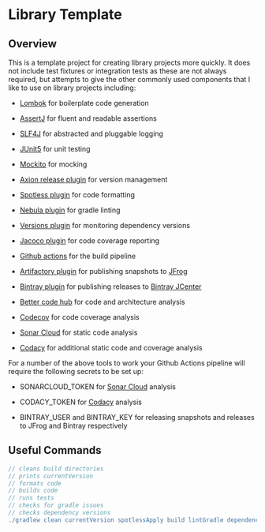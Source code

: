 # Library Template



## Overview

This is a template project for creating library projects more quickly. It does not include test
fixtures or integration tests as these are not always required, but attempts to give the other
commonly used components that I like to use on library projects including:

*  [Lombok](https://projectlombok.org/) for boilerplate code generation

*  [AssertJ](https://joel-costigliola.github.io/assertj/) for fluent and readable assertions

*  [SLF4J](http://www.slf4j.org/) for abstracted and pluggable logging

*  [JUnit5](https://junit.org/junit5/) for unit testing

*  [Mockito](https://site.mockito.org/) for mocking

*  [Axion release plugin](https://github.com/allegro/axion-release-plugin) for version management

*  [Spotless plugin](https://github.com/diffplug/spotless/tree/main/plugin-gradle) for code formatting

*  [Nebula plugin](https://github.com/nebula-plugins/gradle-lint-plugin) for gradle linting

*  [Versions plugin](https://github.com/ben-manes/gradle-versions-plugin) for monitoring dependency versions

*  [Jacoco plugin](https://docs.gradle.org/current/userguide/jacoco_plugin.html) for code coverage reporting

*  [Github actions](https://github.com/actions) for the build pipeline

*  [Artifactory plugin](https://www.jfrog.com/confluence/display/JFROG/Gradle+Artifactory+Plugin) for publishing 
   snapshots to [JFrog](https://www.jfrog.com/confluence/display/JFROG/Deploying+Snapshots+to+oss.jfrog.org)

*  [Bintray plugin](https://github.com/bintray/gradle-bintray-plugin) for publishing releases to
   [Bintray JCenter](https://www.google.com/search?q=jcenter&oq=jcenter&aqs=chrome.0.69i59j0l4j69i60l3.1114j0j7&sourceid=chrome&ie=UTF-8)

*  [Better code hub](https://bettercodehub.com/) for code and architecture analysis

*  [Codecov](https://codecov.io/) for code coverage analysis

*  [Sonar Cloud](https://sonarcloud.io/) for static code analysis 

*  [Codacy](https://www.codacy.com/) for additional static code and coverage analysis

For a number of the above tools to work your Github Actions pipeline will require the
following secrets to be set up:

*  SONARCLOUD_TOKEN for [Sonar Cloud](https://sonarcloud.io/) analysis

*  CODACY_TOKEN for [Codacy](https://www.codacy.com/) analysis

*  BINTRAY_USER and BINTRAY_KEY for releasing snapshots and releases to JFrog and Bintray respectively

## Useful Commands

```gradle
// cleans build directories
// prints currentVersion
// formats code
// builds code
// runs tests
// checks for gradle issues
// checks dependency versions
./gradlew clean currentVersion spotlessApply build lintGradle dependencyUpdates
```